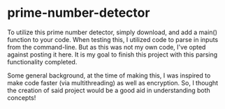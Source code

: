 # prime-number-detector

To utilize this prime number detector, simply download, and add a main() function to your code. When testing this, I utilized code to parse in inputs from the command-line. But as this was not my own code, I've opted against posting it here. It is my goal to finish this project with this parsing functionality completed. 


Some general background, at the time of making this, I was inspired to make code faster (via multithreading) as well as encryption. So, I thought the creation of said project would be a good aid in understanding both concepts!
